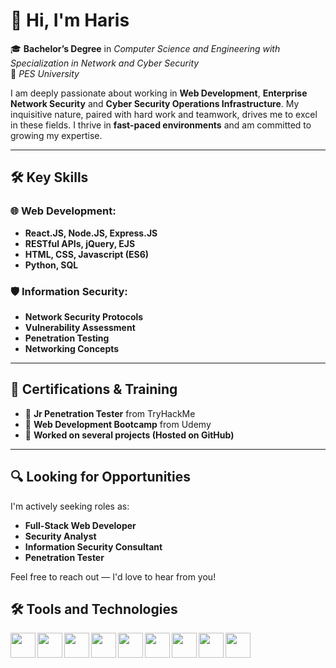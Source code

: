 # 👋 Hi, I'm Haris

🎓 **Bachelor’s Degree** in *Computer Science and Engineering with Specialization in Network and Cyber Security*  
🏫 *PES University*

I am deeply passionate about working in **Web Development**, **Enterprise Network Security** and **Cyber Security Operations Infrastructure**. My inquisitive nature, paired with hard work and teamwork, drives me to excel in these fields. I thrive in **fast-paced environments** and am committed to growing my expertise.

---

## 🛠️ Key Skills

### 🌐 Web Development:
- **React.JS, Node.JS, Express.JS**
- **RESTful APIs, jQuery, EJS**
- **HTML, CSS, Javascript (ES6)**
- **Python, SQL**


### 🛡️ Information Security:
- **Network Security Protocols**
- **Vulnerability Assessment**
- **Penetration Testing**
- **Networking Concepts**

---

## 🎯 Certifications & Training
- 📜 **Jr Penetration Tester** from TryHackMe
- 📜 **Web Development Bootcamp** from Udemy
- 📜 **Worked on several projects (Hosted on GitHub)**

---

## 🔍 Looking for Opportunities
I'm actively seeking roles as:
- **Full-Stack Web Developer**
- **Security Analyst**
- **Information Security Consultant**
- **Penetration Tester**

Feel free to reach out — I'd love to hear from you!

## 🛠️ Tools and Technologies

<img align="left" src="https://www.vectorlogo.zone/logos/javascript/javascript-icon.svg" width="40" height="40"/>
<img align="left" src="https://www.vectorlogo.zone/logos/reactjs/reactjs-icon.svg" width="40" height="40"/>
<img align="left" src="https://www.vectorlogo.zone/logos/nodejs/nodejs-icon.svg" width="40" height="40"/>
<img align="left" src="https://www.vectorlogo.zone/logos/w3_html5/w3_html5-icon.svg" width="40" height="40"/>
<img align="left" src="https://www.vectorlogo.zone/logos/w3_css/w3_css-icon.svg" width="40" height="40"/>
<img align="left" src="https://www.vectorlogo.zone/logos/python/python-icon.svg" width="40" height="40"/>
<img align="left" src="https://www.vectorlogo.zone/logos/git-scm/git-scm-icon.svg" width="40" height="40"/>
<img align="left" src="https://www.vectorlogo.zone/logos/jquery/jquery-icon.svg" width="40" height="40"/>
<img align="left" src="https://www.vectorlogo.zone/logos/postgresql/postgresql-icon.svg" width="40" height="40"/>
